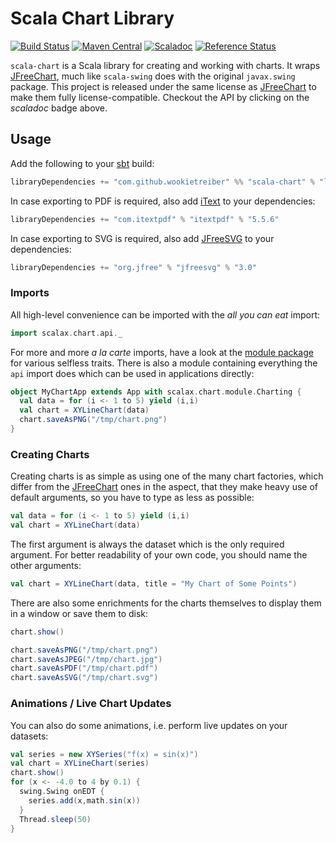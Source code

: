 Scala Chart Library
===================

[![Build Status](https://travis-ci.org/wookietreiber/scala-chart.svg?branch=develop)](https://travis-ci.org/wookietreiber/scala-chart)
[![Maven Central](https://maven-badges.herokuapp.com/maven-central/com.github.wookietreiber/scala-chart_2.11/badge.svg)](https://maven-badges.herokuapp.com/maven-central/com.github.wookietreiber/scala-chart_2.11)
[![Scaladoc](http://javadoc-badge.appspot.com/com.github.wookietreiber/scala-chart_2.11.svg?label=scaladoc)](http://javadoc-badge.appspot.com/com.github.wookietreiber/scala-chart_2.11)
[![Reference Status](https://www.versioneye.com/java/com.github.wookietreiber:scala-chart_2.11/reference_badge.svg?style=flat)](https://www.versioneye.com/java/com.github.wookietreiber:scala-chart_2.11/references)

`scala-chart` is a Scala library for creating and working with charts. It wraps [JFreeChart][], much
like `scala-swing` does with the original `javax.swing` package. This project is released under the
same license as [JFreeChart][] to make them fully license-compatible. Checkout the API by clicking
on the *scaladoc* badge above.

Usage
-----

Add the following to your [sbt][] build:

```scala
libraryDependencies += "com.github.wookietreiber" %% "scala-chart" % "latest.integration"
```

In case exporting to PDF is required, also add [iText][] to your dependencies:

```scala
libraryDependencies += "com.itextpdf" % "itextpdf" % "5.5.6"
```

In case exporting to SVG is required, also add [JFreeSVG][] to your dependencies:

```scala
libraryDependencies += "org.jfree" % "jfreesvg" % "3.0"
```

### Imports

All high-level convenience can be imported with the *all you can eat* import:

```scala
import scalax.chart.api._
```

For more and more *a la carte* imports, have a look at the [module package][modules] for various
selfless traits. There is also a module containing everything the `api` import does which can be
used in applications directly:

```scala
object MyChartApp extends App with scalax.chart.module.Charting {
  val data = for (i <- 1 to 5) yield (i,i)
  val chart = XYLineChart(data)
  chart.saveAsPNG("/tmp/chart.png")
}
```

### Creating Charts

Creating charts is as simple as using one of the many chart factories, which differ from the
[JFreeChart][] ones in the aspect, that they make heavy use of default arguments, so you have to
type as less as possible:

```scala
val data = for (i <- 1 to 5) yield (i,i)
val chart = XYLineChart(data)
```

The first argument is always the dataset which is the only required argument. For better readability
of your own code, you should name the other arguments:

```scala
val chart = XYLineChart(data, title = "My Chart of Some Points")
```

There are also some enrichments for the charts themselves to display them in a window or save them
to disk:

```scala
chart.show()
```

```scala
chart.saveAsPNG("/tmp/chart.png")
chart.saveAsJPEG("/tmp/chart.jpg")
chart.saveAsPDF("/tmp/chart.pdf")
chart.saveAsSVG("/tmp/chart.svg")
```

### Animations / Live Chart Updates

You can also do some animations, i.e. perform live updates on your datasets:

```scala
val series = new XYSeries("f(x) = sin(x)")
val chart = XYLineChart(series)
chart.show()
for (x <- -4.0 to 4 by 0.1) {
  swing.Swing onEDT {
    series.add(x,math.sin(x))
  }
  Thread.sleep(50)
}
```


[JFreeChart]: http://jfree.org/jfreechart/
[JFreeSVG]: http://www.jfree.org/jfreesvg/
[sbt]: http://www.scala-sbt.org/
[maven]: http://maven.apache.org/
[modules]: http://wookietreiber.github.io/scala-chart/latest/api/index.html#scalax.chart.module.package
[iText]: http://itextpdf.com/
